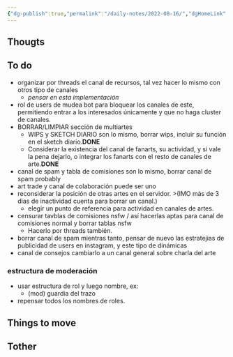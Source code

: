 ```yaml
---
{"dg-publish":true,"permalink":"/daily-notes/2022-08-16/","dgHomeLink":true,"dgPassFrontmatter":false}
---
```


## Thougts



## To do

- organizar por threads el canal de recursos, tal vez hacer lo mismo con otros tipo de canales 
	- *pensar en esta implementación*
- rol de users de mudea bot para bloquear los canales de este, permitiendo entrar a los interesados únicamente y que no haga cluster de canales.
- BORRAR/LIMPIAR sección de multiartes
	- WIPS y SKETCH DIARIO son lo mismo, borrar wips, incluir su función en el sketch diario.**DONE**
	- Considerar la existencia del canal de fanarts, su actividad, y si vale la pena dejarlo, o integrar los fanarts con el resto de canales de arte.**DONE**
- canal de spam y tabla de comisiones son lo mismo, borrar canal de spam probably
- art trade y canal de colaboración puede ser uno
- reconsiderar la posición de otras artes en el servidor. >(IMO  más de 3 dias de inactividad cuenta para borrar un canal.)
	- elegir un punto de referencia para actividad en canales de artes.
- censurar tavblas de comisiones nsfw / así hacerlas aptas para canal de comisiones normal y borrar tablas nsfw
	- Hacerlo por threads también.
- borrar canal de spam mientras tanto, pensar de nuevo las estratejias de publicidad de users en instagram, y este tipo de dinámicas
- canal de consejos cambiarlo a un canal general sobre charla del arte

### estructura de moderación
- usar estructura de rol y luego nombre, ex:
	- (mod) guardia del trazo
-  repensar todos los nombres de roles.


## Things to move



## Tother



